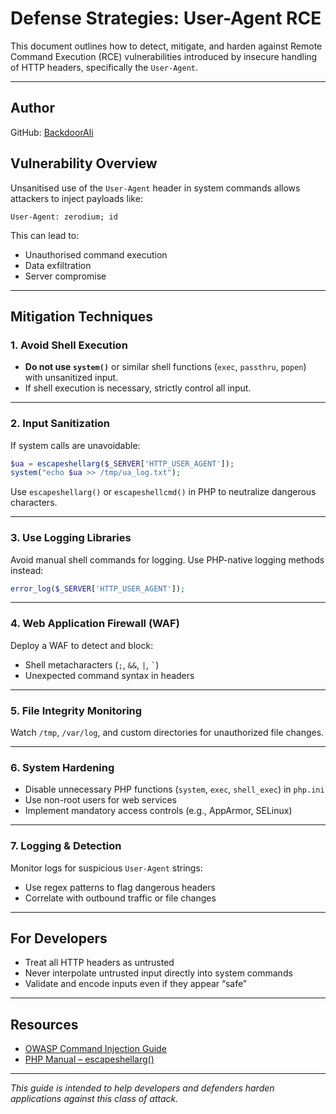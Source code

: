# Defense Strategies: User-Agent RCE

This document outlines how to detect, mitigate, and harden against Remote Command Execution (RCE) vulnerabilities introduced by insecure handling of HTTP headers, specifically the `User-Agent`.

---

## Author

GitHub: [BackdoorAli](https://github.com/BackdoorAli)

## Vulnerability Overview

Unsanitised use of the `User-Agent` header in system commands allows attackers to inject payloads like:

```
User-Agent: zerodium; id
```

This can lead to:
- Unauthorised command execution
- Data exfiltration
- Server compromise

---

## Mitigation Techniques

### 1. **Avoid Shell Execution**
- **Do not use `system()`** or similar shell functions (`exec`, `passthru`, `popen`) with unsanitized input.
- If shell execution is necessary, strictly control all input.

---

### 2. **Input Sanitization**
If system calls are unavoidable:

```php
$ua = escapeshellarg($_SERVER['HTTP_USER_AGENT']);
system("echo $ua >> /tmp/ua_log.txt");
```

Use `escapeshellarg()` or `escapeshellcmd()` in PHP to neutralize dangerous characters.

---

### 3. **Use Logging Libraries**
Avoid manual shell commands for logging. Use PHP-native logging methods instead:

```php
error_log($_SERVER['HTTP_USER_AGENT']);
```

---

### 4. **Web Application Firewall (WAF)**
Deploy a WAF to detect and block:
- Shell metacharacters (`;`, `&&`, `|`, `` ` ``)
- Unexpected command syntax in headers

---

### 5. **File Integrity Monitoring**
Watch `/tmp`, `/var/log`, and custom directories for unauthorized file changes.

---

### 6. **System Hardening**
- Disable unnecessary PHP functions (`system`, `exec`, `shell_exec`) in `php.ini`
- Use non-root users for web services
- Implement mandatory access controls (e.g., AppArmor, SELinux)

---

### 7. **Logging & Detection**
Monitor logs for suspicious `User-Agent` strings:
- Use regex patterns to flag dangerous headers
- Correlate with outbound traffic or file changes

---

## For Developers

- Treat all HTTP headers as untrusted
- Never interpolate untrusted input directly into system commands
- Validate and encode inputs even if they appear “safe”

---

## Resources

- [OWASP Command Injection Guide](https://owasp.org/www-community/attacks/Command_Injection)
- [PHP Manual – escapeshellarg()](https://www.php.net/manual/en/function.escapeshellarg.php)

---

*This guide is intended to help developers and defenders harden applications against this class of attack.*